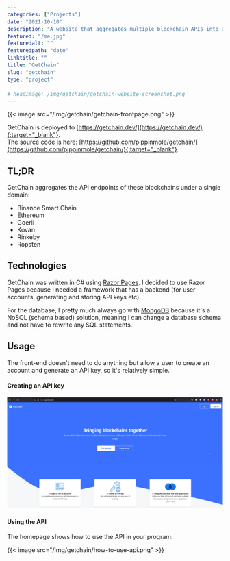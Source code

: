 ```yaml
---
categories: ["Projects"]
date: "2021-10-10"
description: "A website that aggregates multiple blockchain APIs into a single API endpoint. Built using ASP.NET Core's Razor Pages, with a built in REST WebAPI."
featured: "/me.jpg"
featuredalt: ""
featuredpath: "date"
linktitle: ""
title: "GetChain"
slug: "getchain"
type: "project"

# headImage: /img/getchain/getchain-website-screenshot.png
---
```


{{< image src="/img/getchain/getchain-frontpage.png" >}}

GetChain is deployed to [https://getchain.dev/](https://getchain.dev/){:target="_blank"}.  
The source code is here: [https://github.com/pippinmole/getchain/](https://github.com/pippinmole/getchain/){:target="_blank"}.

## TL;DR

GetChain aggregates the API endpoints of these blockchains under a single domain:
* Binance Smart Chain
* Ethereum
* Goerli
* Kovan
* Rinkeby
* Ropsten

## Technologies

GetChain was written in C# using [Razor Pages](https://docs.microsoft.com/en-us/aspnet/core/razor-pages/?view=aspnetcore-6.0). I decided to use Razor Pages because I needed a framework that has a backend (for user accounts, generating and storing API keys etc).

For the database, I pretty much always go with [MongoDB](https://www.mongodb.com/) because it's a NoSQL (schema based) solution, meaning I can change a database schema and not have to rewrite any SQL statements.

## Usage

The front-end doesn't need to do anything but allow a user to create an account and generate an API key, so it's relatively simple.

#### Creating an API key

![Creating an API key](/img/getchain/creating-api-key.gif)

#### Using the API

The homepage shows how to use the API in your program: 

{{< image src="/img/getchain/how-to-use-api.png" >}}